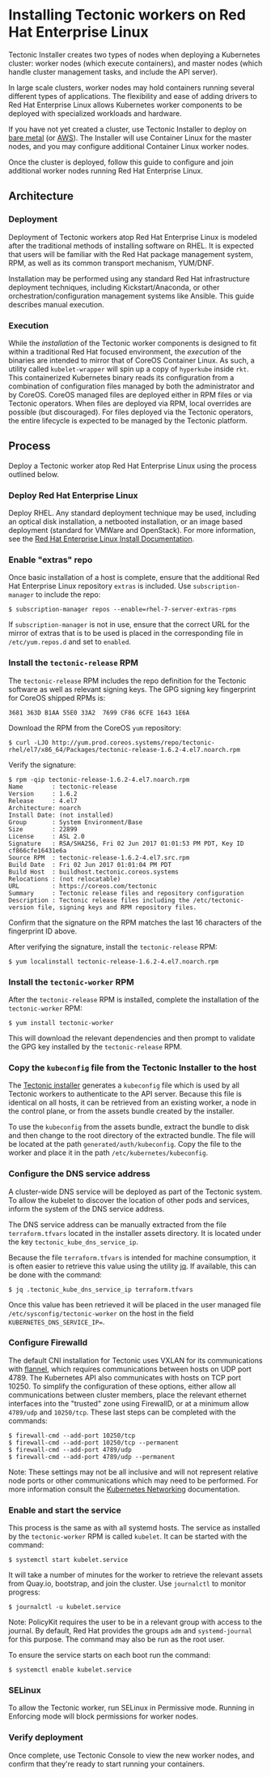 # Installing Tectonic workers on Red Hat Enterprise Linux

Tectonic Installer creates two types of nodes when deploying a Kubernetes cluster: worker nodes (which execute containers), and master nodes (which handle cluster management tasks, and include the API server).

In large scale clusters, worker nodes may hold containers running several different types of applications. The flexibility and ease of adding drivers to Red Hat Enterprise Linux allows Kubernetes worker components to be deployed with specialized workloads and hardware.

If you have not yet created a cluster, use Tectonic Installer to deploy on [bare metal][bare-install] (or [AWS][aws-install]). The Installer will use Container Linux for the master nodes, and you may configure additional Container Linux worker nodes.

Once the cluster is deployed, follow this guide to configure and join additional worker nodes running Red Hat Enterprise Linux.

## Architecture

### Deployment

Deployment of Tectonic workers atop Red Hat Enterprise Linux is modeled after the traditional methods of installing software on RHEL. It is expected that users will be familiar with the Red Hat package management system, RPM, as well as its common transport mechanism, YUM/DNF.

Installation may be performed using any standard Red Hat infrastructure deployment techniques, including Kickstart/Anaconda, or other orchestration/configuration management systems like Ansible. This guide describes manual execution.

### Execution

While the *installation* of the Tectonic worker components is designed to fit within a traditional Red Hat focused environment, the *execution* of the binaries are intended to mirror that of CoreOS Container Linux. As such, a utility called `kubelet-wrapper` will spin up a copy of `hyperkube` inside `rkt`. This containerized Kubernetes binary reads its configuration from a combination of configuration files managed by both the administrator and by CoreOS. CoreOS managed files are deployed either in RPM files or via Tectonic operators. When files are deployed via RPM, local overrides are possible (but discouraged). For files deployed via the Tectonic operators, the entire lifecycle is expected to be managed by the Tectonic platform.

## Process

Deploy a Tectonic worker atop Red Hat Enterprise Linux using the process outlined below.

### Deploy Red Hat Enterprise Linux

Deploy RHEL. Any standard deployment technique may be used, including an optical disk installation, a netbooted installation, or an image based deployment (standard for VMWare and OpenStack). For more information, see the [Red Hat Enterprise Linux Install Documentation][rhel-install].

### Enable "extras" repo

Once basic installation of a host is complete, ensure that the additional Red Hat Enterprise Linux repository `extras` is included. Use `subscription-manager` to include the repo:

```
$ subscription-manager repos --enable=rhel-7-server-extras-rpms
```

If `subscription-manager` is not in use, ensure that the correct URL for the mirror of extras that is to be used is placed in the corresponding file in `/etc/yum.repos.d` and set to `enabled`.

### Install the `tectonic-release` RPM

The `tectonic-release` RPM includes the repo definition for the Tectonic software as well as relevant signing keys. The GPG signing key fingerprint for CoreOS shipped RPMs is:

`3681 363D B1AA 55E0 33A2  7699 CF86 6CFE 1643 1E6A`

Download the RPM from the CoreOS `yum` repository:

```
$ curl -LJO http://yum.prod.coreos.systems/repo/tectonic-rhel/el7/x86_64/Packages/tectonic-release-1.6.2-4.el7.noarch.rpm
```

Verify the signature:

```
$ rpm -qip tectonic-release-1.6.2-4.el7.noarch.rpm
Name        : tectonic-release
Version     : 1.6.2
Release     : 4.el7
Architecture: noarch
Install Date: (not installed)
Group       : System Environment/Base
Size        : 22899
License     : ASL 2.0
Signature   : RSA/SHA256, Fri 02 Jun 2017 01:01:53 PM PDT, Key ID cf866cfe16431e6a
Source RPM  : tectonic-release-1.6.2-4.el7.src.rpm
Build Date  : Fri 02 Jun 2017 01:01:04 PM PDT
Build Host  : buildhost.tectonic.coreos.systems
Relocations : (not relocatable)
URL         : https://coreos.com/tectonic
Summary     : Tectonic release files and repository configuration
Description : Tectonic release files including the /etc/tectonic-version file, signing keys and RPM repository files.
```

Confirm that the signature on the RPM matches the last 16 characters of the fingerprint ID above.

After verifying the signature, install the `tectonic-release` RPM:

```
$ yum localinstall tectonic-release-1.6.2-4.el7.noarch.rpm
```

### Install the `tectonic-worker` RPM

After the `tectonic-release` RPM is installed, complete the installation of the `tectonic-worker` RPM:

```
$ yum install tectonic-worker
```

This will download the relevant dependencies and then prompt to validate the
GPG key installed by the `tectonic-release` RPM.

### Copy the `kubeconfig` file from the Tectonic Installer to the host

The [Tectonic installer][tectonic-installer] generates a `kubeconfig` file which is used by all Tectonic workers to authenticate to the API server. Because this file is identical on all hosts, it can be retrieved from an existing worker, a node in the control plane, or from the assets bundle created by the installer.

To use the `kubeconfig` from the assets bundle, extract the bundle to disk and then change to the root directory of the extracted bundle. The file will be located at the path `generated/auth/kubeconfig`. Copy the file to the worker and place it in the path `/etc/kubernetes/kubeconfig`.

### Configure the DNS service address

A cluster-wide DNS service will be deployed as part of the Tectonic system. To allow the kubelet to discover the location of other pods and services, inform the system of the DNS service address.

The DNS service address can be manually extracted from the file `terraform.tfvars` located in the installer assets directory. It is located under the key `tectonic_kube_dns_service_ip`.

Because the file `terraform.tfvars` is intended for machine consumption, it is often easier to retrieve this value using the utility [jq][jq-util]. If available, this can be done with the command:

```
$ jq .tectonic_kube_dns_service_ip terraform.tfvars
```

Once this value has been retrieved it will be placed in the user managed file `/etc/sysconfig/tectonic-worker` on the host in the field `KUBERNETES_DNS_SERVICE_IP=`.

### Configure Firewalld

The default CNI installation for Tectonic uses VXLAN for its communications with [flannel][flannel-repo], which requires communications between hosts on UDP port 4789. The Kubernetes API also communicates with hosts on TCP port 10250. To simplify the configuration of these options, either allow all communications between cluster members, place the relevant ethernet interfaces into the "trusted" zone using FirewallD, or at a minimum allow `4789/udp` and `10250/tcp`. These last steps can be completed with the commands:

```
$ firewall-cmd --add-port 10250/tcp
$ firewall-cmd --add-port 10250/tcp --permanent
$ firewall-cmd --add-port 4789/udp
$ firewall-cmd --add-port 4789/udp --permanent
```

Note: These settings may not be all inclusive and will not represent relative node ports or other communications which may need to be performed. For more information consult the [Kubernetes Networking][k8s-networking] documentation.

### Enable and start the service

This process is the same as with all systemd hosts. The service as installed by the `tectonic-worker` RPM is called `kubelet`. It can be started with the command:

```
$ systemctl start kubelet.service
```

It will take a number of minutes for the worker to retrieve the relevant assets from Quay.io, bootstrap, and join the cluster. Use `journalctl` to monitor progress:

```
$ journalctl -u kubelet.service
```

Note: PolicyKit requires the user to be in a relevant group with access to the journal. By default, Red Hat provides the groups `adm` and `systemd-journal` for this purpose. The command may also be run as the root user.

To ensure the service starts on each boot run the command:

```
$ systemctl enable kubelet.service
```

### SELinux

To allow the Tectonic worker, run SELinux in Permissive mode. Running in Enforcing mode will block permissions for worker nodes.

### Verify deployment

Once complete, use Tectonic Console to view the new worker nodes, and confirm that they're ready to start running your containers.


[rhel-install]: https://access.redhat.com/documentation/en-US/Red_Hat_Enterprise_Linux/7/html/Installation_Guide/index.html
[tectonic-installer]: https://github.com/coreos/tectonic-installer
[jq-util]: https://stedolan.github.io/jq/
[flannel-repo]: https://github.com/coreos/flannel
[k8s-networking]: https://coreos.com/kubernetes/docs/latest/kubernetes-networking.html
[container-linux]: https://coreos.com/os/docs/latest
[aws-install]: https://coreos.com/tectonic/docs/latest/tutorials/installing-tectonic.html
[bare-install]: https://github.com/coreos/tectonic-installer/blob/master/Documentation/install/bare-metal/metal-terraform.md
<!-- vim: ts=2 sw=2 tw=80 expandtab:
-->

